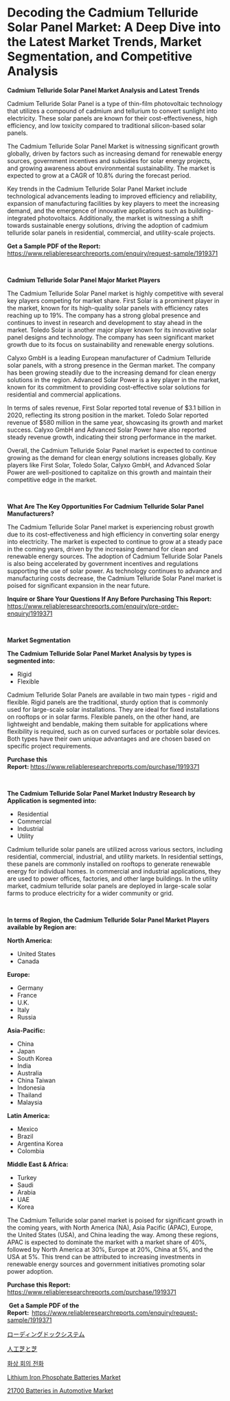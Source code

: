<p><h1>Decoding the Cadmium Telluride Solar Panel Market: A Deep Dive into the Latest Market Trends, Market Segmentation, and Competitive Analysis</h1></p><p><strong>Cadmium Telluride Solar Panel Market Analysis and Latest Trends</strong></p>
<p><p>Cadmium Telluride Solar Panel is a type of thin-film photovoltaic technology that utilizes a compound of cadmium and tellurium to convert sunlight into electricity. These solar panels are known for their cost-effectiveness, high efficiency, and low toxicity compared to traditional silicon-based solar panels.</p><p>The Cadmium Telluride Solar Panel Market is witnessing significant growth globally, driven by factors such as increasing demand for renewable energy sources, government incentives and subsidies for solar energy projects, and growing awareness about environmental sustainability. The market is expected to grow at a CAGR of 10.8% during the forecast period.</p><p>Key trends in the Cadmium Telluride Solar Panel Market include technological advancements leading to improved efficiency and reliability, expansion of manufacturing facilities by key players to meet the increasing demand, and the emergence of innovative applications such as building-integrated photovoltaics. Additionally, the market is witnessing a shift towards sustainable energy solutions, driving the adoption of cadmium telluride solar panels in residential, commercial, and utility-scale projects.</p></p>
<p><strong>Get a Sample PDF of the Report:&nbsp;</strong> <a href="https://www.reliableresearchreports.com/enquiry/request-sample/1919371">https://www.reliableresearchreports.com/enquiry/request-sample/1919371</a></p>
<p>&nbsp;</p>
<p><strong>Cadmium Telluride Solar Panel Major Market Players</strong></p>
<p><p>The Cadmium Telluride Solar Panel market is highly competitive with several key players competing for market share. First Solar is a prominent player in the market, known for its high-quality solar panels with efficiency rates reaching up to 19%. The company has a strong global presence and continues to invest in research and development to stay ahead in the market. Toledo Solar is another major player known for its innovative solar panel designs and technology. The company has seen significant market growth due to its focus on sustainability and renewable energy solutions.</p><p>Calyxo GmbH is a leading European manufacturer of Cadmium Telluride solar panels, with a strong presence in the German market. The company has been growing steadily due to the increasing demand for clean energy solutions in the region. Advanced Solar Power is a key player in the market, known for its commitment to providing cost-effective solar solutions for residential and commercial applications.</p><p>In terms of sales revenue, First Solar reported total revenue of $3.1 billion in 2020, reflecting its strong position in the market. Toledo Solar reported revenue of $580 million in the same year, showcasing its growth and market success. Calyxo GmbH and Advanced Solar Power have also reported steady revenue growth, indicating their strong performance in the market.</p><p>Overall, the Cadmium Telluride Solar Panel market is expected to continue growing as the demand for clean energy solutions increases globally. Key players like First Solar, Toledo Solar, Calyxo GmbH, and Advanced Solar Power are well-positioned to capitalize on this growth and maintain their competitive edge in the market.</p></p>
<p>&nbsp;</p>
<p><strong>What Are The Key Opportunities For Cadmium Telluride Solar Panel Manufacturers?</strong></p>
<p><p>The Cadmium Telluride Solar Panel market is experiencing robust growth due to its cost-effectiveness and high efficiency in converting solar energy into electricity. The market is expected to continue to grow at a steady pace in the coming years, driven by the increasing demand for clean and renewable energy sources. The adoption of Cadmium Telluride Solar Panels is also being accelerated by government incentives and regulations supporting the use of solar power. As technology continues to advance and manufacturing costs decrease, the Cadmium Telluride Solar Panel market is poised for significant expansion in the near future.</p></p>
<p><strong>Inquire or Share Your Questions If Any Before Purchasing This Report:</strong> <a href="https://www.reliableresearchreports.com/enquiry/pre-order-enquiry/1919371">https://www.reliableresearchreports.com/enquiry/pre-order-enquiry/1919371</a></p>
<p>&nbsp;</p>
<p><strong>Market Segmentation</strong></p>
<p><strong>The Cadmium Telluride Solar Panel Market Analysis by types is segmented into:</strong></p>
<p><ul><li>Rigid</li><li>Flexible</li></ul></p>
<p><p>Cadmium Telluride Solar Panels are available in two main types - rigid and flexible. Rigid panels are the traditional, sturdy option that is commonly used for large-scale solar installations. They are ideal for fixed installations on rooftops or in solar farms. Flexible panels, on the other hand, are lightweight and bendable, making them suitable for applications where flexibility is required, such as on curved surfaces or portable solar devices. Both types have their own unique advantages and are chosen based on specific project requirements.</p></p>
<p><strong>Purchase this Report:&nbsp;</strong><a href="https://www.reliableresearchreports.com/purchase/1919371">https://www.reliableresearchreports.com/purchase/1919371</a></p>
<p>&nbsp;</p>
<p><strong>The Cadmium Telluride Solar Panel Market Industry Research by Application is segmented into:</strong></p>
<p><ul><li>Residential</li><li>Commercial</li><li>Industrial</li><li>Utility</li></ul></p>
<p><p>Cadmium telluride solar panels are utilized across various sectors, including residential, commercial, industrial, and utility markets. In residential settings, these panels are commonly installed on rooftops to generate renewable energy for individual homes. In commercial and industrial applications, they are used to power offices, factories, and other large buildings. In the utility market, cadmium telluride solar panels are deployed in large-scale solar farms to produce electricity for a wider community or grid.</p></p>
<p>&nbsp;</p>
<p><strong>In terms of Region, the Cadmium Telluride Solar Panel Market Players available by Region are:</strong></p>
<p>
    <p> <strong> North America: </strong>
        <ul>
            <li>United States</li>
            <li>Canada</li>
        </ul>
        </p> 
    <p> <strong> Europe: </strong>
        <ul>
            <li>Germany</li>
            <li>France</li>
            <li>U.K.</li>
            <li>Italy</li>
            <li>Russia</li>
        </ul>
        </p> 
    <p> <strong> Asia-Pacific: </strong>
        <ul>
            <li>China</li>
            <li>Japan</li>
            <li>South Korea</li>
            <li>India</li>
            <li>Australia</li>
            <li>China Taiwan</li>
            <li>Indonesia</li>
            <li>Thailand</li>
            <li>Malaysia</li>
        </ul>
        </p> 
    <p> <strong> Latin America: </strong>
        <ul>
            <li>Mexico</li>
            <li>Brazil</li>
            <li>Argentina Korea</li>
            <li>Colombia</li>
        </ul>
        </p> 
    <p> <strong> Middle East & Africa: </strong>
        <ul>
            <li>Turkey</li>
            <li>Saudi</li>
            <li>Arabia</li>
            <li>UAE</li>
            <li>Korea</li>
        </ul>
    </p>
    </p>
<p><p>The Cadmium Telluride solar panel market is poised for significant growth in the coming years, with North America (NA), Asia Pacific (APAC), Europe, the United States (USA), and China leading the way. Among these regions, APAC is expected to dominate the market with a market share of 40%, followed by North America at 30%, Europe at 20%, China at 5%, and the USA at 5%. This trend can be attributed to increasing investments in renewable energy sources and government initiatives promoting solar power adoption.</p></p>
<p><strong>Purchase this Report: </strong><a href="https://www.reliableresearchreports.com/purchase/1919371">https://www.reliableresearchreports.com/purchase/1919371</a></p>
<p>&nbsp;<strong>Get a Sample PDF of the Report:&nbsp;&nbsp;</strong><a href="https://www.reliableresearchreports.com/enquiry/request-sample/1919371">https://www.reliableresearchreports.com/enquiry/request-sample/1919371</a></p>
<p><strong></strong></p>
<p><p><a href="https://github.com/adcxff01450218/Market-Research-Report-List-1/blob/main/637271316281.md">ローディングドックシステム</a></p><p><a href="https://github.com/xnljig2898992/Market-Research-Report-List-1/blob/main/313046216280.md">人工芝と芝</a></p><p><a href="https://github.com/vsn7qpua81q/Market-Research-Report-List-1/blob/main/275976915146.md">화상 회의 전화</a></p><p><a href="https://github.com/sonuprakash1/Market-Research-Report-List-2/blob/main/lithium-iron-phosphate-batteries-market.md">Lithium Iron Phosphate Batteries Market</a></p><p><a href="https://issuu.com/reportprime-2/docs/21700-batteries-in-automotive-market-size-2030.ppt">21700 Batteries in Automotive Market</a></p></p>